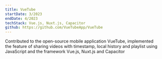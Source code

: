 ```yaml
---
title: VueTube
startDate: 3/2023
endDate: 4/2023
techStack: Vue.js, Nuxt.js, Capacitor
github: https://github.com/VueTubeApp/VueTube
---
```


Contributed to the open-source mobile application VueTube, implemented the feature of sharing videos with
timestamp, local history and playlist using JavaScript and the framework Vue.js, Nuxt.js and Capacitor
